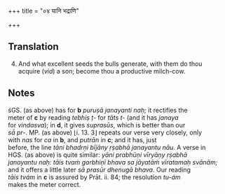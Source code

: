 +++
title = "०४ यानि भद्राणि"

+++
## Translation
4. And what excellent seeds the bulls generate, with them do thou  
acquire (*vid*) a son; become thou a productive milch-cow.

## Notes
śGS. (as above) has for **b** *puruṣā janayanti naḥ;* it rectifies the  
meter of **c** by reading *tebhiṣ ṭ-* for *tāts t-* (and it has *janaya*  
for *vindasva*); in **d**, it gives *suprasūs*, which is better than our  
*sā́ pr-*. MP. (as above) ⌊i. 13. 3⌋ repeats our verse very closely, only  
with *nas* for *ca* in **b**, and *putrān* in **c**; and it has, just  
before, the line *tāni bhadrṇi bījāny ṛṣabhā janayantu nāu*. A verse in  
HGS. (as above) is quite similar: *yāni prabhūṇi vīryāṇy ṛṣabhā  
janayantu naḥ: tāis tvaṁ garbhiṇī bhava sa jāyatāṁ vīratamaḥ svānām;*  
and it offers a little later *sā prasūr dhenugā bhava*. Our reading  
*tāis tvám* in **c** is assured by Prāt. ii. 84; the resolution *tu-ám*  
makes the meter correct.
